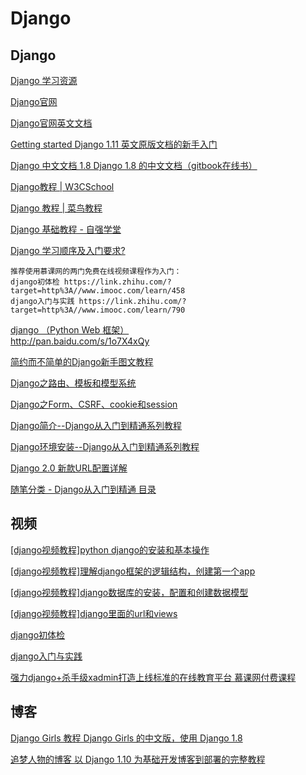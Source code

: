 # Django

Django
---

[Django 学习资源](https://code.ziqiangxuetang.com/learn_share/django-learn-resource.html)  

[Django官网](https://www.djangoproject.com/)  

[Django官网英文文档](https://docs.djangoproject.com/en/1.11/)  

[Getting started Django 1.11 英文原版文档的新手入门](https://docs.djangoproject.com/en/1.11/intro/)  

[Django 中文文档 1.8 Django 1.8 的中文文档（gitbook在线书）](https://link.zhihu.com/?target=https%3A//wizardforcel.gitbooks.io/django-chinese-docs-18/content/)  

[Django教程 | W3CSchool](https://www.w3cschool.cn/django/)  

[Django 教程 | 菜鸟教程](http://www.runoob.com/django/django-tutorial.html)  

[Django 基础教程 - 自强学堂](https://code.ziqiangxuetang.com/django/django-tutorial.html)  

[Django 学习顺序及入门要求?](https://www.zhihu.com/question/21790279)  
```
推荐使用慕课网的两门免费在线视频课程作为入门：
django初体检 https://link.zhihu.com/?target=http%3A//www.imooc.com/learn/458
django入门与实践 https://link.zhihu.com/?target=http%3A//www.imooc.com/learn/790
```

[django （Python Web 框架）](https://baike.baidu.com/item/django/61531?fr=aladdin)  
http://pan.baidu.com/s/1o7X4xQy  

[简约而不简单的Django新手图文教程](https://www.cnblogs.com/feixuelove1009/p/5823135.html)  

[Django之路由、模板和模型系统](http://www.cnblogs.com/feixuelove1009/p/5855295.html)  

[Django之Form、CSRF、cookie和session](http://www.cnblogs.com/feixuelove1009/p/5867288.html)  

[Django简介--Django从入门到精通系列教程](http://www.cnblogs.com/feixuelove1009/p/8403581.html)  

[Django环境安装--Django从入门到精通系列教程](http://www.cnblogs.com/feixuelove1009/p/8403624.html)  

[Django 2.0 新款URL配置详解](http://www.cnblogs.com/feixuelove1009/p/8399338.html)  

[随笔分类 - Django从入门到精通 目录](http://www.cnblogs.com/feixuelove1009/category/1158337.html)  


## 视频

[[django视频教程]python django的安装和基本操作](http://www.fanhuaxiu.com/article/791/)  

[[django视频教程]理解django框架的逻辑结构，创建第一个app](http://www.fanhuaxiu.com/article/792/)  

[[django视频教程]django数据库的安装，配置和创建数据模型](http://www.fanhuaxiu.com/article/793/)  

[[django视频教程]django里面的url和views](http://www.fanhuaxiu.com/article/794/)  

[django初体检](https://link.zhihu.com/?target=http%3A//www.imooc.com/learn/458)  

[django入门与实践](https://link.zhihu.com/?target=http%3A//www.imooc.com/learn/790)  

[强力django+杀手级xadmin打造上线标准的在线教育平台 慕课网付费课程](https://link.zhihu.com/?target=http%3A//coding.imooc.com/class/78.html)  

## 博客

[Django Girls 教程 Django Girls 的中文版，使用 Django 1.8](https://tutorial.djangogirls.org/zh/)  

[追梦人物的博客 以 Django 1.10 为基础开发博客到部署的完整教程](https://www.zmrenwu.com/?page=5)  





